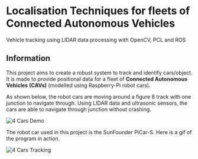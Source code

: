 # Localisation Techniques for fleets of Connected Autonomous Vehicles
Vehicle tracking using LIDAR data processing with OpenCV, PCL and ROS

## Information
This project aims to create a robust system to track and identify cars/object. It is made to provide positional data for a fleet of **Connected Autonomous Vehicles (CAVs)** (modelled using Raspberry-Pi robot cars).

As shown below, the robot cars are moving around a figure 8 track with one junction to navigate through. Using LIDAR data and ultrasonic sensors, the cars are able to navigate through junction without crashing.

![4 Cars Demo](https://media.giphy.com/media/fsJx47EhhA4HDu85lc/giphy.gif)

The robot car used in this project is the SunFounder PiCar-S. Here is a gif of the program in action.

![4 Cars Tracking](https://media.giphy.com/media/XZ0kGoPJTgm52Y4oTR/giphy.gif)
